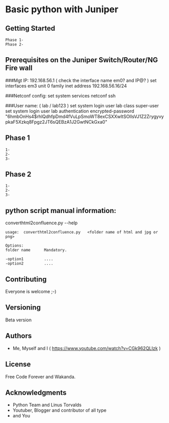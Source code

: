 # Basic python with Juniper


<description of the project at creation time >



## Getting Started

    Phase 1-
    Phase 2-

## Prerequisites on the Juniper Switch/Router/NG Fire wall


###Mgt IP: 192.168.56.1 ( check the interface name em0? and IP@? )
    set interfaces em3 unit 0 family inet address 192.168.56.16/24

###Netconf config:
    set system services netconf ssh

###User name: ( lab / lab123 )
    set system login user lab class super-user
    set system login user lab authentication encrypted-password "$6$hmbOnHs4$rhlQdhfpDmd4fVuLpSmoWT8exCSXXwltSOlIsVJ1Z2ZrygyvypkaF5Xzkq8Fpgz2JT6sQEBzA1J2GwtNCkGxa0"


## Phase 1

    1-
    2-
    3-

## Phase 2

    1-
    2-
    3-


##  python script manual information:

converthtml2confluence.py --help

    usage:  converthtml2confluence.py   <folder name of html and jpg or png>

    Options:
    folder name      Mandatory.

    -option1         ....
    -option2         ....



## Contributing

Everyone is welcome ;-)


## Versioning

Beta version

## Authors

* Me, Myself and I ( https://www.youtube.com/watch?v=CGk962QLIzk )


## License

Free Code Forever and Wakanda.

## Acknowledgments

* Python Team and Linus Torvalds
* Youtuber, Blogger and contributor of all type
* and You